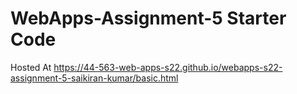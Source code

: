 # WebApps-Assignment-5 Starter Code
Hosted At https://44-563-web-apps-s22.github.io/webapps-s22-assignment-5-saikiran-kumar/basic.html
